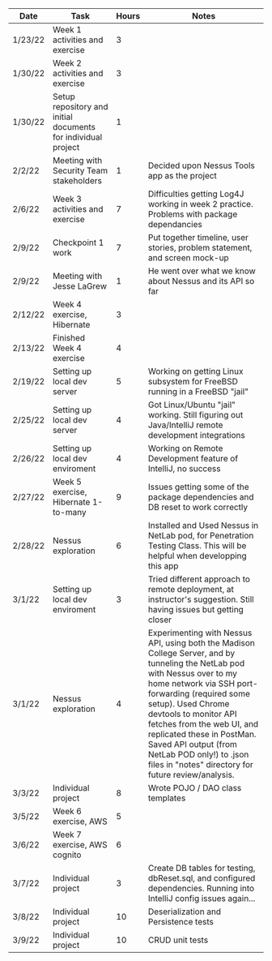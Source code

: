 | Date    | Task                                                          | Hours | Notes                                                                                                                                                                                                                                                                                                                                                                                             |
|---------|---------------------------------------------------------------|-------|---------------------------------------------------------------------------------------------------------------------------------------------------------------------------------------------------------------------------------------------------------------------------------------------------------------------------------------------------------------------------------------------------|
| 1/23/22 | Week 1 activities and exercise                                | 3     |                                                                                                                                                                                                                                                                                                                                                                                                   |
| 1/30/22 | Week 2 activities and exercise                                | 3     |                                                                                                                                                                                                                                                                                                                                                                                                   |
| 1/30/22 | Setup repository and initial documents for individual project | 1     |                                                                                                                                                                                                                                                                                                                                                                                                   |
| 2/2/22  | Meeting with Security Team stakeholders                       | 1     | Decided upon Nessus Tools app as the project                                                                                                                                                                                                                                                                                                                                                      |
| 2/6/22  | Week 3 activities and exercise                                | 7     | Difficulties getting Log4J working in week 2 practice.  Problems with package dependancies                                                                                                                                                                                                                                                                                                        |
| 2/9/22  | Checkpoint 1 work                                             | 7     | Put together timeline, user stories, problem statement, and screen mock-up                                                                                                                                                                                                                                                                                                                        |
| 2/9/22  | Meeting with Jesse LaGrew                                     | 1     | He went over what we know about Nessus and its API so far                                                                                                                                                                                                                                                                                                                                         |
| 2/12/22 | Week 4 exercise, Hibernate                                    | 3     |                                                                                                                                                                                                                                                                                                                                                                                                   |
| 2/13/22 | Finished Week 4 exercise                                      | 4     |                                                                                                                                                                                                                                                                                                                                                                                                   |
| 2/19/22 | Setting up local dev server                                   | 5     | Working on getting Linux subsystem for FreeBSD running in a FreeBSD "jail"                                                                                                                                                                                                                                                                                                                        |
| 2/25/22 | Setting up local dev server                                   | 4     | Got Linux/Ubuntu "jail" working.  Still figuring out Java/IntelliJ remote development integrations                                                                                                                                                                                                                                                                                                |
| 2/26/22 | Setting up local dev enviroment                               | 4     | Working on Remote Development feature of IntelliJ, no success                                                                                                                                                                                                                                                                                                                                     |
| 2/27/22 | Week 5 exercise, Hibernate 1-to-many                          | 9     | Issues getting some of the package dependencies and DB reset to work correctly                                                                                                                                                                                                                                                                                                                    | |
| 2/28/22 | Nessus exploration                                            | 6     | Installed and Used Nessus in NetLab pod, for Penetration Testing Class.  This will be helpful when developping this app                                                                                                                                                                                                                                                                           |
| 3/1/22  | Setting up local dev enviroment                               | 3     | Tried different approach to remote deployment, at instructor's suggestion. Still having issues but getting closer                                                                                                                                                                                                                                                                                 |
| 3/1/22  | Nessus exploration                                            | 4     | Experimenting with Nessus API, using both the Madison College Server, and by tunneling the NetLab pod with Nessus over to my home network via SSH port-forwarding (required some setup).  Used Chrome devtools to monitor API fetches from the web UI, and replicated these in PostMan.  Saved API output (from NetLab POD only!) to .json files in "notes" directory for future review/analysis. |
| 3/3/22  | Individual project                                            | 8     | Wrote POJO / DAO class templates                                                                                                                                                                                                                                                                                                                                                                  |
| 3/5/22  | Week 6 exercise, AWS                                          | 5     |                                                                                                                                                                                                                                                                                                                                                                                                   |
| 3/6/22  | Week 7 exercise, AWS cognito                                  | 6     |                                                                                                                                                                                                                                                                                                                                                                                                   |
| 3/7/22 | Individual project                                            | 3 | Create DB tables for testing, dbReset.sql, and configured dependencies.  Running into IntelliJ config issues again...                                                                                                                                                                                                                                                                             |
| 3/8/22 | Individual project                                            | 10 | Deserialization and Persistence  tests                                                                                                                                                                                                                                                                                                                                                            |
| 3/9/22 | Individual project                                            | 10 | CRUD unit tests |
